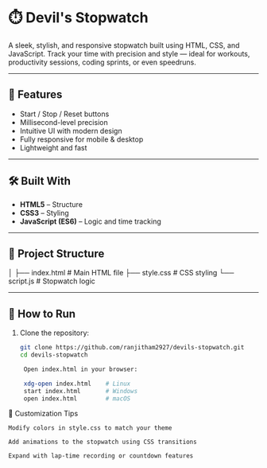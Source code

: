 # ⏱️ Devil's Stopwatch

A sleek, stylish, and responsive stopwatch built using HTML, CSS, and JavaScript. Track your time with precision and style — ideal for workouts, productivity sessions, coding sprints, or even speedruns.

---

## 🚀 Features

- Start / Stop / Reset buttons
- Millisecond-level precision
- Intuitive UI with modern design
- Fully responsive for mobile & desktop
- Lightweight and fast

---

## 🛠️ Built With

- **HTML5** – Structure  
- **CSS3** – Styling  
- **JavaScript (ES6)** – Logic and time tracking

---

## 📂 Project Structure

│
├── index.html # Main HTML file
├── style.css # CSS styling
└── script.js # Stopwatch logic


---

## 🧪 How to Run

1. Clone the repository:
   ```bash
   git clone https://github.com/ranjitham2927/devils-stopwatch.git
   cd devils-stopwatch

    Open index.html in your browser:

    xdg-open index.html    # Linux
    start index.html       # Windows
    open index.html        # macOS

🎨 Customization Tips

    Modify colors in style.css to match your theme

    Add animations to the stopwatch using CSS transitions

    Expand with lap-time recording or countdown features

